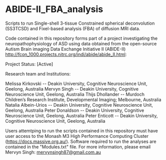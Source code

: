 # ABIDE-II_FBA_analysis

Scripts to run Single-shell 3-tissue Constrained spherical deconvolution (SS3TCSD) and Fixel-based analysis (FBA) of diffusion MRI data.

Code contained in this repository forms part of a project investigating the neuropathophysiology of ASD using data obtained from the open-source Autism Brain imaging Data Exchange Initiative II (ABIDE-II) http://fcon_1000.projects.nitrc.org/indi/abide/abide_II.html:

Project Status: [Active]

Research team and Institutions: 

Melissa Kirkovski -- Deakin University, Cognitive Neuroscience Unit, Geelong, Australia
Mervyn Singh -- Deakin University, Cognitive Neuroscience Unit, Geelong, Australia
Thijs Dhollander -- Murdoch Children’s Research Institute, Developmental Imaging; Melbourne, Australia
Natalia Albein-Urios -- Deakin University, Cognitive Neuroscience Unit, Geelong, Australia
Peter Donaldson -- Deakin University, Cognitive Neuroscience Unit, Geelong, Australia
Peter Enticott -- Deakin University, Cognitive Neuroscience Unit, Geelong, Australia

Users attemtping to run the scripts contained in this repository must have user access to the Monash M3 High Performance Computing Cluster (https://docs.massive.org.au/). Software required to run the analyses are contained in the "Modules.txt" file. For more information, please email Mervyn Singh: mervynsingh87@gmail.com.au


